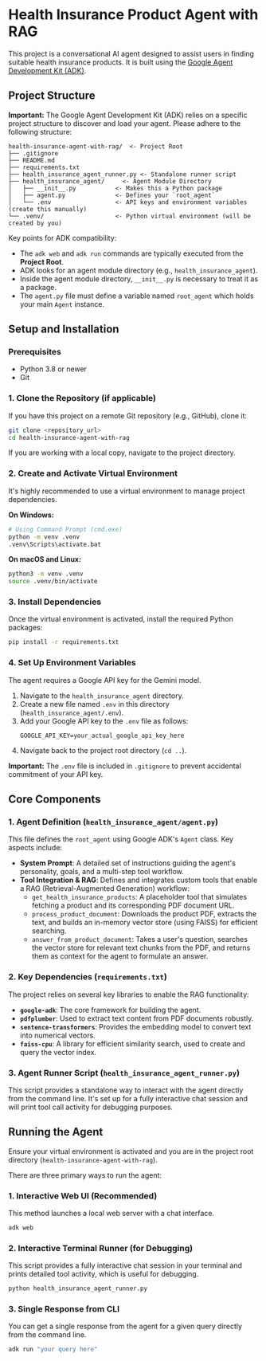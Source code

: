 # Health Insurance Product Agent with RAG

This project is a conversational AI agent designed to assist users in finding suitable health insurance products. It is built using the [Google Agent Development Kit (ADK)](https://google.github.io/adk-docs/).

## Project Structure

**Important:** The Google Agent Development Kit (ADK) relies on a specific project structure to discover and load your agent. Please adhere to the following structure:

```
health-insurance-agent-with-rag/  <- Project Root
├── .gitignore
├── README.md
├── requirements.txt
├── health_insurance_agent_runner.py <- Standalone runner script
├── health_insurance_agent/     <- Agent Module Directory
│   ├── __init__.py           <- Makes this a Python package
│   ├── agent.py              <- Defines your `root_agent`
│   └── .env                  <- API keys and environment variables (create this manually)
└── .venv/                    <- Python virtual environment (will be created by you)
```

Key points for ADK compatibility:
*   The `adk web` and `adk run` commands are typically executed from the **Project Root**.
*   ADK looks for an agent module directory (e.g., `health_insurance_agent`).
*   Inside the agent module directory, `__init__.py` is necessary to treat it as a package.
*   The `agent.py` file must define a variable named `root_agent` which holds your main `Agent` instance.

## Setup and Installation

### Prerequisites

*   Python 3.8 or newer
*   Git

### 1. Clone the Repository (if applicable)

If you have this project on a remote Git repository (e.g., GitHub), clone it:

```bash
git clone <repository_url>
cd health-insurance-agent-with-rag
```

If you are working with a local copy, navigate to the project directory.

### 2. Create and Activate Virtual Environment

It's highly recommended to use a virtual environment to manage project dependencies.

**On Windows:**

```bash
# Using Command Prompt (cmd.exe)
python -m venv .venv
.venv\Scripts\activate.bat
```

**On macOS and Linux:**

```bash
python3 -m venv .venv
source .venv/bin/activate
```

### 3. Install Dependencies

Once the virtual environment is activated, install the required Python packages:

```bash
pip install -r requirements.txt
```

### 4. Set Up Environment Variables

The agent requires a Google API key for the Gemini model.

1.  Navigate to the `health_insurance_agent` directory.
2.  Create a new file named `.env` in this directory (`health_insurance_agent/.env`).
3.  Add your Google API key to the `.env` file as follows:
    ```env
    GOOGLE_API_KEY=your_actual_google_api_key_here
    ```
4.  Navigate back to the project root directory (`cd ..`).

**Important:** The `.env` file is included in `.gitignore` to prevent accidental commitment of your API key.

## Core Components

### 1. Agent Definition (`health_insurance_agent/agent.py`)

This file defines the `root_agent` using Google ADK's `Agent` class. Key aspects include:

*   **System Prompt**: A detailed set of instructions guiding the agent's personality, goals, and a multi-step tool workflow.
*   **Tool Integration & RAG**: Defines and integrates custom tools that enable a RAG (Retrieval-Augmented Generation) workflow:
    *   `get_health_insurance_products`: A placeholder tool that simulates fetching a product and its corresponding PDF document URL.
    *   `process_product_document`: Downloads the product PDF, extracts the text, and builds an in-memory vector store (using FAISS) for efficient searching.
    *   `answer_from_product_document`: Takes a user's question, searches the vector store for relevant text chunks from the PDF, and returns them as context for the agent to formulate an answer.

### 2. Key Dependencies (`requirements.txt`)

The project relies on several key libraries to enable the RAG functionality:

*   **`google-adk`**: The core framework for building the agent.
*   **`pdfplumber`**: Used to extract text content from PDF documents robustly.
*   **`sentence-transformers`**: Provides the embedding model to convert text into numerical vectors.
*   **`faiss-cpu`**: A library for efficient similarity search, used to create and query the vector index.

### 3. Agent Runner Script (`health_insurance_agent_runner.py`)

This script provides a standalone way to interact with the agent directly from the command line. It's set up for a fully interactive chat session and will print tool call activity for debugging purposes.

## Running the Agent

Ensure your virtual environment is activated and you are in the project root directory (`health-insurance-agent-with-rag`).

There are three primary ways to run the agent:

### 1. Interactive Web UI (Recommended)

This method launches a local web server with a chat interface.

```bash
adk web
```

### 2. Interactive Terminal Runner (for Debugging)

This script provides a fully interactive chat session in your terminal and prints detailed tool activity, which is useful for debugging.

```bash
python health_insurance_agent_runner.py
```

### 3. Single Response from CLI

You can get a single response from the agent for a given query directly from the command line.

```bash
adk run "your query here"
```

